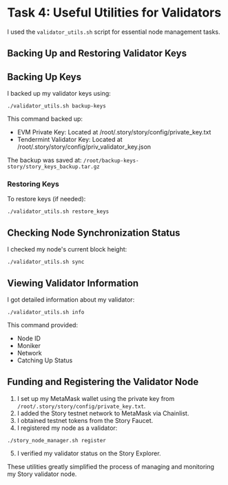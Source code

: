 # Task 4: Useful Utilities for Validators

I used the `validator_utils.sh` script for essential node management tasks.

## Backing Up and Restoring Validator Keys

## Backing Up Keys

I backed up my validator keys using:

```
./validator_utils.sh backup-keys
```


This command backed up:
- EVM Private Key: Located at /root/.story/story/config/private_key.txt
- Tendermint Validator Key: Located at /root/.story/story/config/priv_validator_key.json

The backup was saved at: `/root/backup-keys-story/story_keys_backup.tar.gz`

### Restoring Keys

To restore keys (if needed):

```
./validator_utils.sh restore_keys
```


## Checking Node Synchronization Status

I checked my node's current block height:

```
./validator_utils.sh sync
```

## Viewing Validator Information

I got detailed information about my validator:

```
./validator_utils.sh info
```

This command provided:
- Node ID
- Moniker
- Network
- Catching Up Status

## Funding and Registering the Validator Node

1. I set up my MetaMask wallet using the private key from `/root/.story/story/config/private_key.txt`.
2. I added the Story testnet network to MetaMask via Chainlist.
3. I obtained testnet tokens from the Story Faucet.
4. I registered my node as a validator:

```
./story_node_manager.sh register
```

5. I verified my validator status on the Story Explorer.

These utilities greatly simplified the process of managing and monitoring my Story validator node.
